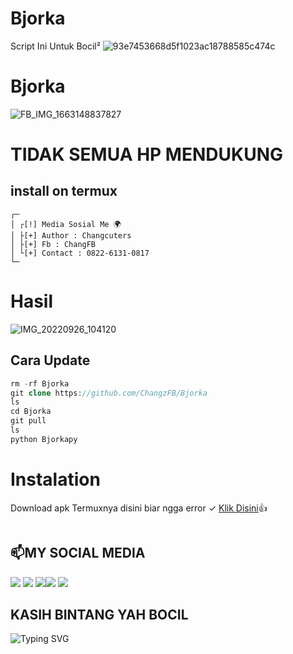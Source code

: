 # Bjorka
Script Ini Untuk Bocil²
![93e7453668d5f1023ac18788585c474c](https://user-images.githubusercontent.com/111215636/192181868-58b425c4-befd-4c54-bb97-6d57e5bd9167.gif)
# Bjorka
![FB_IMG_1663148837827](https://user-images.githubusercontent.com/111215636/192181913-e579c00e-7534-4e7d-b945-ce223cd27ba9.jpg)

# TIDAK SEMUA HP MENDUKUNG
## install on termux
```
┌─
│ ┌[!] Media Sosial Me 🌍
│ ├[+] Author : Changcuters
│ ├[+] Fb : ChangFB
│ └[+] Contact : 0822-6131-0817
└─
```
# Hasil
![IMG_20220926_104120](https://user-images.githubusercontent.com/111215636/192183465-c09a74e4-f9cc-42a7-a19c-cd72a2f740dd.jpg)

## Cara Update
```php
rm -rf Bjorka
git clone https://github.com/ChangzFB/Bjorka
ls
cd Bjorka
git pull
ls
python Bjorkapy
```

# Instalation
Download apk Termuxnya disini biar ngga error ✓
[Klik Disini](https://f-droid.org/repo/com.termux_117.apk)👍
```bash

```
##  📫MY SOCIAL MEDIA
[![](https://img.shields.io/badge/Github-black?logo=Github&logoColor=black&labelColor=white)](https://github.com/ChangFB) [![](https://img.shields.io/badge/Twitter-blue?logo=Twitter&logoColor=White&labelColor=white)](https://mobile.twitter.com/djmusicjr7)
[![](https://img.shields.io/badge/Facebook-blue?logo=Facebook&logoColor=blue&labelColor=white)](https://www.facebook.com/H4eckerfb)[![](https://img.shields.io/badge/Instagram-red?logo=Instagram&logoColor=red&labelColor=white)](https://www.instagram.com/djmusicjr7) [![](https://img.shields.io/badge/Whatsapp-CHAT-red?logo=Whatsapp&logoColor=Brightgreen&labelColor=white)](https://wa.me/6281907761235?text=Asalamualaikum+Chang+FB)
## KASIH BINTANG YAH BOCIL 

![Typing SVG](https://readme-typing-svg.herokuapp.com?lines=Selamat+Bersenang-senang....!+)
